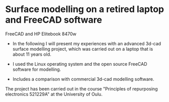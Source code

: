 # Surface modelling on a retired laptop and  FreeCAD software

FreeCAD and HP Elitebook 8470w

* In the following I will present my experiences with an advanced 3d-cad surface modelling project, which was carried out on a laptop that is about 11 years old. 

* I used the Linux operating system and the open source FreeCAD software for modelling.

* Includes a comparison with commercial 3d-cad modelling software.

The project has been carried out in the course "Principles of repurposing electronics 521229A" at the University of Oulu. 
